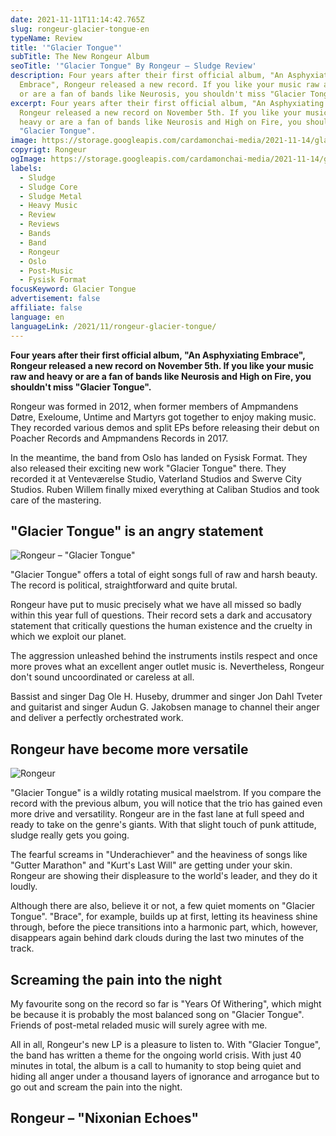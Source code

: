 ```yaml
---
date: 2021-11-11T11:14:42.765Z
slug: rongeur-glacier-tongue-en
typeName: Review
title: '"Glacier Tongue"'
subTitle: The New Rongeur Album
seoTitle: '"Glacier Tongue" By Rongeur – Sludge Review'
description: Four years after their first official album, "An Asphyxiating
  Embrace", Rongeur released a new record. If you like your music raw and heavy
  or are a fan of bands like Neurosis, you shouldn't miss "Glacier Tongue".
excerpt: Four years after their first official album, "An Asphyxiating Embrace",
  Rongeur released a new record on November 5th. If you like your music raw and
  heavy or are a fan of bands like Neurosis and High on Fire, you shouldn't miss
  "Glacier Tongue".
image: https://storage.googleapis.com/cardamonchai-media/2021-11-14/glacier-tongue-1-imagine-080808_000000_1024_768/640.webp
copyrigt: Rongeur
ogImage: https://storage.googleapis.com/cardamonchai-media/2021-11-14/glacier-tongue-fb-imagine-080808_5c6d75_1200_628/640.webp
labels:
  - Sludge
  - Sludge Core
  - Sludge Metal
  - Heavy Music
  - Review
  - Reviews
  - Bands
  - Band
  - Rongeur
  - Oslo
  - Post-Music
  - Fysisk Format
focusKeyword: Glacier Tongue
advertisement: false
affiliate: false
language: en
languageLink: /2021/11/rongeur-glacier-tongue/
---
```


**Four years after their first official album, "An Asphyxiating Embrace", Rongeur released a new record on November 5th. If you like your music raw and heavy or are a fan of bands like Neurosis and High on Fire, you shouldn't miss "Glacier Tongue".**

Rongeur was formed in 2012, when former members of Ampmandens Døtre, Exeloume, Untime and Martyrs got together to enjoy making music. They recorded various demos and split EPs before releasing their debut on Poacher Records and Ampmandens Records in 2017.

In the meantime, the band from Oslo has landed on Fysisk Format. They also released their exciting new work "Glacier Tongue" there. They recorded it at Venteværelse Studio, Vaterland Studios and Swerve City Studios. Ruben Willem finally mixed everything at Caliban Studios and took care of the mastering.

## "Glacier Tongue" is an angry statement

![Rongeur – "Glacier Tongue"](https://storage.googleapis.com/cardamonchai-media/2021-11-14/823618-imagine-081828_537584_425_425/640.webp "Rongeur – \"Glacier Tongue\"")

"Glacier Tongue" offers a total of eight songs full of raw and harsh beauty. The record is political, straightforward and quite brutal. 

Rongeur have put to music precisely what we have all missed so badly within this year full of questions. Their record sets a dark and accusatory statement that critically questions the human existence and the cruelty in which we exploit our planet.

The aggression unleashed behind the instruments instils respect and once more proves what an excellent anger outlet music is. Nevertheless, Rongeur don't sound uncoordinated or careless at all.

Bassist and singer Dag Ole H. Huseby, drummer and singer Jon Dahl Tveter and guitarist and singer Audun G. Jakobsen manage to channel their anger and deliver a perfectly orchestrated work.

## Rongeur have become more versatile

![Rongeur](https://storage.googleapis.com/cardamonchai-media/2021-11-14/glacier-tongue-2-imagine-080808_000000_768_1024/640.webp "Rongeur")

"Glacier Tongue" is a wildly rotating musical maelstrom. If you compare the record with the previous album, you will notice that the trio has gained even more drive and versatility. Rongeur are in the fast lane at full speed and ready to take on the genre's giants. With that slight touch of punk attitude, sludge really gets you going.

The fearful screams in "Underachiever" and the heaviness of songs like "Gutter Marathon" and "Kurt's Last Will" are getting under your skin. Rongeur are showing their displeasure to the world's leader, and they do it loudly.

Although there are also, believe it or not, a few quiet moments on "Glacier Tongue". "Brace", for example, builds up at first, letting its heaviness shine through, before the piece transitions into a harmonic part, which, however, disappears again behind dark clouds during the last two minutes of the track.

## Screaming the pain into the night

My favourite song on the record so far is "Years Of Withering", which might be because it is probably the most balanced song on "Glacier Tongue". Friends of post-metal reladed music will surely agree with me.

All in all, Rongeur's new LP is a pleasure to listen to. With "Glacier Tongue", the band has written a theme for the ongoing world crisis. With just 40 minutes in total, the album is a call to humanity to stop being quiet and hiding all anger under a thousand layers of ignorance and arrogance but to go out and scream the pain into the night.

## Rongeur – "Nixonian Echoes"

<YouTube id="ZJsXZTy3wE4" />
